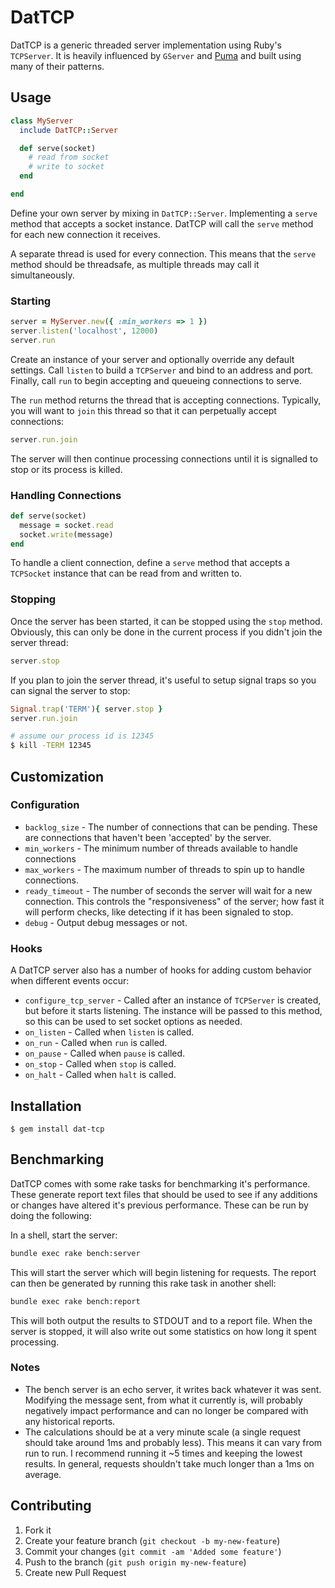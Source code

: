 # DatTCP

DatTCP is a generic threaded server implementation using Ruby's `TCPServer`. It is heavily influenced by `GServer` and [Puma](http://puma.io) and built using many of their patterns.

## Usage

```ruby
class MyServer
  include DatTCP::Server

  def serve(socket)
    # read from socket
    # write to socket
  end

end
```

Define your own server by mixing in `DatTCP::Server`.  Implementing a `serve` method that accepts a socket instance. DatTCP will call the `serve` method for each new connection it receives.

A separate thread is used for every connection. This means that the `serve` method should be threadsafe, as multiple threads may call it simultaneously.

### Starting

```ruby
server = MyServer.new({ :min_workers => 1 })
server.listen('localhost', 12000)
server.run
```

Create an instance of your server and optionally override any default settings. Call `listen` to build a `TCPServer` and bind to an address and port. Finally, call `run` to begin accepting and queueing connections to serve.

The `run` method returns the thread that is accepting connections.  Typically, you will want to `join` this thread so that it can perpetually accept connections:

```ruby
server.run.join
```

The server will then continue processing connections until it is signalled to stop or its process is killed.

### Handling Connections

```ruby
def serve(socket)
  message = socket.read
  socket.write(message)
end
```

To handle a client connection, define a `serve` method that accepts a `TCPSocket` instance that can be read from and written to.

### Stopping

Once the server has been started, it can be stopped using the `stop` method. Obviously, this can only be done in the current process if you didn't join the server thread:

```ruby
server.stop
```

If you plan to join the server thread, it's useful to setup signal traps so you can signal the server to stop:

```ruby
Signal.trap('TERM'){ server.stop }
server.run.join
```

```sh
# assume our process id is 12345
$ kill -TERM 12345
```

## Customization

### Configuration

* `backlog_size`  - The number of connections that can be pending. These are
                    connections that haven't been 'accepted' by the server.
* `min_workers`   - The minimum number of threads available to handle connections
* `max_workers`   - The maximum number of threads to spin up to handle connections.
* `ready_timeout` - The number of seconds the server will wait for a new
                    connection. This controls the "responsiveness" of the
                    server; how fast it will perform checks, like detecting if
                    it has been signaled to stop.
* `debug`         - Output debug messages or not.

### Hooks

A DatTCP server also has a number of hooks for adding custom behavior when different events occur:

* `configure_tcp_server` - Called after an instance of `TCPServer` is created,
                           but before it starts listening. The instance will
                           be passed to this method, so this can be used to
                           set socket options as needed.
* `on_listen`            - Called when `listen` is called.
* `on_run`               - Called when `run` is called.
* `on_pause`             - Called when `pause` is called.
* `on_stop`              - Called when `stop` is called.
* `on_halt`              - Called when `halt` is called.

## Installation

```
$ gem install dat-tcp
```

## Benchmarking

DatTCP comes with some rake tasks for benchmarking it's performance. These generate report text files that should be used to see if any additions or changes have altered it's previous performance. These can be run by doing the following:

In a shell, start the server:

```bash
bundle exec rake bench:server
```

This will start the server which will begin listening for requests. The report can then be generated by running this rake task in another shell:

```bash
bundle exec rake bench:report
```

This will both output the results to STDOUT and to a report file. When the server is stopped, it will also write out some statistics on how long it spent processing.

### Notes

* The bench server is an echo server, it writes back whatever it was sent. Modifying the message sent, from what it currently is, will probably negatively impact performance and can no longer be compared with any historical reports.
* The calculations should be at a very minute scale (a single request should take around 1ms and probably less). This means it can vary from run to run. I recommend running it ~5 times and keeping the lowest results. In general, requests shouldn't take much longer than a 1ms on average.

## Contributing

1. Fork it
2. Create your feature branch (`git checkout -b my-new-feature`)
3. Commit your changes (`git commit -am 'Added some feature'`)
4. Push to the branch (`git push origin my-new-feature`)
5. Create new Pull Request

